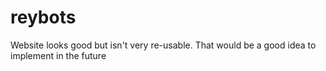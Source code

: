 # reybots
Website looks good but isn't very re-usable. That would be a good idea to implement in the future
